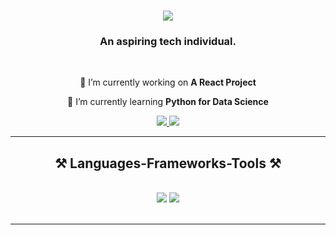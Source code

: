 <h1 align="center">
    <img src="https://readme-typing-svg.herokuapp.com/?font=Righteous&size=35&center=true&vCenter=true&width=500&height=70&duration=4000&lines=Hi!;+I'm+Karuna!;" />
</h1>

<h3 align="center">An aspiring tech individual.</h3>
<br/>

<div align="center">
 
 🔭 I’m currently working on **A React Project**
 
 🌱 I’m currently learning **Python for Data Science**


 </div>
 
<div align="center"> 
  <a href="mailto:karunadevkota101@gmail.com">
    <img src="https://img.shields.io/badge/Gmail-333333?style=for-the-badge&logo=gmail&logoColor=red" />
  </a>
  <a href="https://linkedin.com/in/karuna101 " target="_blank">
    <img src="https://img.shields.io/badge/LinkedIn-0077B5?style=for-the-badge&logo=linkedin&logoColor=white" target="_blank" />
  </a>
</div>

 <hr/>
 
<h2 align="center">⚒️ Languages-Frameworks-Tools ⚒️</h2>
<br/>
<div align="center">
    <img src="https://skillicons.dev/icons?i=react,bootstrap,html,css,tailwind,illustrator,git"/>
    <img src="https://skillicons.dev/icons?i=javascript,mongodb,mysql,flutter"/><br>
</div>

<br/>
<hr/>


